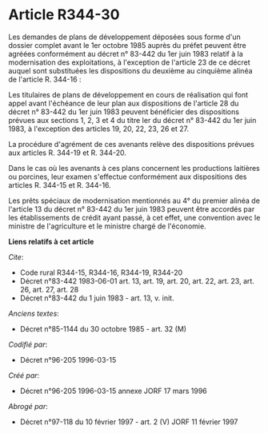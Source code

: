 # Article R344-30

Les demandes de plans de développement déposées sous forme d'un dossier complet avant le 1er octobre 1985 auprès du préfet
peuvent être agréées conformément au décret n° 83-442 du 1er juin 1983 relatif à la modernisation des exploitations, à
l'exception de l'article 23 de ce décret auquel sont substituées les dispositions du deuxième au cinquième alinéa de
l'article R. 344-16 :

Les titulaires de plans de développement en cours de réalisation qui font appel avant l'échéance de leur plan aux
dispositions de l'article 28 du décret n° 83-442 du 1er juin 1983 peuvent bénéficier des dispositions prévues aux sections 1,
2, 3 et 4 du titre Ier du décret n° 83-442 du 1er juin 1983, à l'exception des articles 19, 20, 22, 23, 26 et 27.

La procédure d'agrément de ces avenants relève des dispositions prévues aux articles R. 344-19 et R. 344-20.

Dans le cas où les avenants à ces plans concernent les productions laitières ou porcines, leur examen s'effectue conformément
aux dispositions des articles R. 344-15 et R. 344-16.

Les prêts spéciaux de modernisation mentionnés au 4° du premier alinéa de l'article 13 du décret n° 83-442 du 1er juin 1983
peuvent être accordés par les établissements de crédit ayant passé, à cet effet, une convention avec le ministre de
l'agriculture et le ministre chargé de l'économie.

**Liens relatifs à cet article**

_Cite_:

  - Code rural R344-15, R344-16, R344-19, R344-20
  - Décret n°83-442 1983-06-01 art. 13, art. 19, art. 20, art. 22, art. 23, art. 26, art. 27, art. 28
  - Décret n°83-442 du 1 juin 1983 - art. 13, v. init.

_Anciens textes_:

  - Décret n°85-1144 du 30 octobre 1985 - art. 32 (M)

_Codifié par_:

  - Décret n°96-205 1996-03-15

_Créé par_:

  - Décret n°96-205 1996-03-15 annexe JORF 17 mars 1996

_Abrogé par_:

  - Décret n°97-118 du 10 février 1997 - art. 2 (V) JORF 11 février 1997
